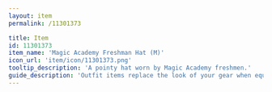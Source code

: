 ```yaml
---
layout: item
permalink: /11301373

title: Item
id: 11301373
item_name: 'Magic Academy Freshman Hat (M)'
icon_url: 'item/icon/11301373.png'
tooltip_description: 'A pointy hat worn by Magic Academy freshmen.'
guide_description: 'Outfit items replace the look of your gear when equipped.'
---
```

